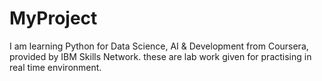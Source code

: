 # MyProject
I am learning Python for Data Science, AI & Development from Coursera, provided by IBM Skills Network.
these are lab work given for practising in real time environment. 
